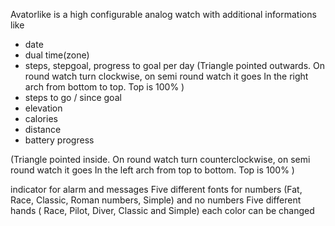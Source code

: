 Avatorlike is a high configurable analog watch with additional informations like
- date
- dual time(zone)
- steps, stepgoal, progress to goal per day 
(Triangle pointed outwards. On round watch turn clockwise, on semi round watch it goes In the right arch from bottom to top. Top is 100% )
- steps to go / since goal
- elevation
- calories
- distance
- battery progress

(Triangle pointed inside. On round watch turn counterclockwise, on semi round watch it goes In the left arch from top to bottom. Top is 100% )

indicator for alarm and messages
Five different fonts for numbers (Fat, Race, Classic, Roman numbers, Simple) and no numbers 
Five different hands ( Race, Pilot, Diver, Classic and Simple)
each color can be changed
